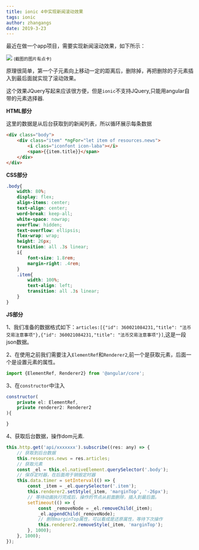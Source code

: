 ```yaml
---
title: ionic 4中实现新闻滚动效果
tags: ionic
author: zhangangs
date: 2019-3-23
---
```


最近在做一个app项目，需要实现新闻滚动效果，如下所示：

![](http://www.wailian.work/images/2019/03/23/11.gif)
<small>(截图的图片有点卡)</small>


原理很简单，第一个子元素向上移动一定的距离后，删除掉，再把删除的子元素插入到最后面就实现了滚动效果。

这个效果JQuery写起来应该很方便，但是`ionic`不支持JQuery,只能用angular自带的元素选择器.

**HTML部分**

这里的数据是从后台获取到的新闻列表，所以循环展示每条数据

```html
<div class="body">
    <div class="item" *ngFor="let item of resources.news">
        <i class="iconfont icon-laba"></i>
        <span>{{item.title}}</span>
    </div>
</div>
```

**CSS部分**
```css
.body{
    width: 80%;
    display: flex;
    align-items: center;
    text-align: center;
    word-break: keep-all;
    white-space: nowrap;
    overflow: hidden;
    text-overflow: ellipsis;
    flex-wrap: wrap;
    height: 26px;
    transition: all .3s linear;
    i{
        font-size: 1.8rem;
        margin-right: .4rem;
    }
    .item{
        width: 100%;
        text-align: left;
        transition: all .3s linear;
    }
}

```

**JS部分**

1、我们准备的数据格式如下：`articles:[{"id": 360021084231,"title": "法币交易注意事项"},{"id": 360021084231,"title": "法币交易注意事项"}]`,这是一段json数据。

2、在使用之前我们需要注入`ElementRef`和`Renderer2`,前一个是获取元素，后面一个是设置元素的属性。
```js
import {ElementRef, Renderer2} from '@angular/core'; 

```

3、在`constructor`中注入
```js
constructor(
    private el: ElementRef,
    private renderer2: Renderer2
){

}
```

4、获取后台数据，操作dom元素.
``` js
this.http.get('api/xxxxxxx').subscribe((res: any) => {
    // 获取到后台数据
    this.resources.news = res.articles;
    // 获取元素
    const _el = this.el.nativeElement.querySelector('.body');
    // 保存定时器，在后面用于销毁定时器
    this.data.timer = setInterval(() => {
        const _item = _el.querySelector('.item');
        this.renderer2.setStyle(_item, 'marginTop', '-26px');
        // 等待动画执行完成后，操作的节点从前面删除，插入到最后面。
        setTimeout(() => {
            const _removeNode = _el.removeChild(_item);
            _el.appendChild(_removeNode);
            // 删除marginTop属性，可以看成是还原属性，等待下次操作
            this.renderer2.removeStyle(_item, 'marginTop');
        }, 1000);
    }, 1000);
});


```



